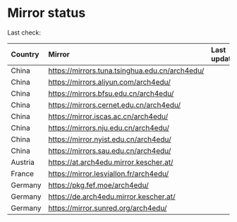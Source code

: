 <script src="./time.js"></script>
# Mirror status
Last check: <script type="text/javascript">localize(1738235924.160265);</script>

|Country|Mirror|Last update|
|:------|:-----|:----------|
|China|https://mirrors.tuna.tsinghua.edu.cn/arch4edu/|<script type="text/javascript">localize(1738219166);</script>|
|China|https://mirrors.aliyun.com/arch4edu/|<script type="text/javascript">localize(1738175985);</script>|
|China|https://mirrors.bfsu.edu.cn/arch4edu/|<script type="text/javascript">localize(1738175985);</script>|
|China|https://mirrors.cernet.edu.cn/arch4edu/|<script type="text/javascript">localize(1738175985);</script>|
|China|https://mirror.iscas.ac.cn/arch4edu/|<script type="text/javascript">localize(1738132745);</script>|
|China|https://mirrors.nju.edu.cn/arch4edu/|<script type="text/javascript">localize(1738132745);</script>|
|China|https://mirror.nyist.edu.cn/arch4edu/|<script type="text/javascript">localize(1738175985);</script>|
|China|https://mirrors.sau.edu.cn/arch4edu/|<script type="text/javascript">localize(1731653531);</script>|
|Austria|https://at.arch4edu.mirror.kescher.at/|<script type="text/javascript">localize(1738175985);</script>|
|France|https://mirror.lesviallon.fr/arch4edu/|<script type="text/javascript">localize(1738175985);</script>|
|Germany|https://pkg.fef.moe/arch4edu/|<script type="text/javascript">localize(1738175985);</script>|
|Germany|https://de.arch4edu.mirror.kescher.at/|<script type="text/javascript">localize(1738175985);</script>|
|Germany|https://mirror.sunred.org/arch4edu/|<script type="text/javascript">localize(1738219166);</script>|

<script src="./tablefilter/tablefilter.js"></script>
<script src="./table.js"></script>